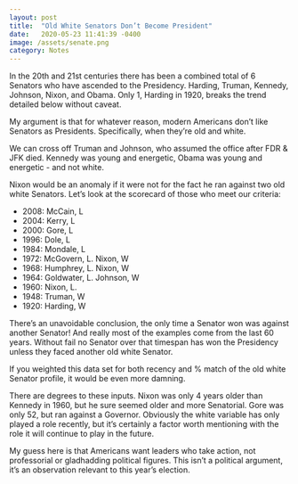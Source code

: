 ```yaml
---
layout: post
title:  "Old White Senators Don’t Become President"
date:   2020-05-23 11:41:39 -0400
image: /assets/senate.png
category: Notes
---
```

In the 20th and 21st centuries there has been a combined total of 6 Senators who have ascended to the Presidency. Harding, Truman, Kennedy, Johnson, Nixon, and Obama. Only 1, Harding in 1920, breaks the trend detailed below without caveat. 

My argument is that for whatever reason, modern Americans don’t like Senators as Presidents. Specifically, when they’re old and white. 

We can cross off Truman and Johnson, who assumed the office after FDR & JFK died. Kennedy was young and energetic, Obama was young and energetic - and not white. 

Nixon would be an anomaly if it were not for the fact he ran against two old white Senators. Let’s look at the scorecard of those who meet our criteria: 

<ul>
	<li>2008: McCain, L</li>
	<li>2004: Kerry, L</li>
	<li>2000: Gore, L</li>
	<li>1996: Dole, L</li>
	<li>1984: Mondale, L</li>
	<li>1972: McGovern, L. Nixon, W</li>
	<li>1968: Humphrey, L. Nixon, W</li>
	<li>1964: Goldwater, L. Johnson, W</li>
	<li>1960: Nixon, L.</li>
	<li>1948: Truman, W</li>
	<li>1920: Harding, W</li>
</ul>

There’s an unavoidable conclusion, the only time a Senator won was against another Senator! And really most of the examples come from the last 60 years. Without fail no Senator over that timespan has won the Presidency unless they faced another old white Senator. 

If you weighted this data set for both recency and % match of the old white Senator profile, it would be even more damning. 

There are degrees to these inputs. Nixon was only 4 years older than Kennedy in 1960, but he sure seemed older and more Senatorial. Gore was only 52, but ran against a Governor. Obviously the white variable has only played a role recently, but it’s certainly a factor worth mentioning with the role it will continue to play in the future. 

My guess here is that Americans want leaders who take action, not professorial or gladhadding political figures. This isn’t a political argument, it’s an observation relevant to this year’s election. 
